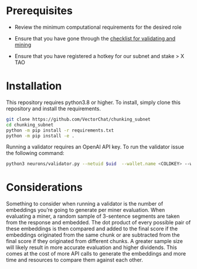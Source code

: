# Prerequisites

- Review the minimum computational requirements for the desired role

- Ensure that you have gone through the [checklist for validating and mining](https://docs.bittensor.com/subnets/checklist-for-validating-mining)

- Ensure that you have registered a hotkey for our subnet and stake > X TAO

# Installation

This repository requires python3.8 or higher. To install, simply clone this repository and install the requirements.
```bash
git clone https://github.com/VectorChat/chunking_subnet
cd chunking_subnet
python -m pip install -r requirements.txt
python -m pip install -e .
```


Running a validator requires an OpenAI API key. To run the validator issue the following command:
```bash
python3 neurons/validator.py --netuid $uid  --wallet.name <COLDKEY> --wallet.hotkey <HOTKEY> --log_level debug --openaikey <OPENAIKEY>
```

# Considerations

Something to consider when running a validator is the number of embeddings you’re going to generate per miner evaluation. When evaluating a miner, a random sample of 3-sentence segments are taken from the response and embedded. The dot product of every possible pair of these embeddings is then compared and added to the final score if the embeddings originated from the same chunk or are subtracted from the final score if they originated from different chunks. A greater sample size will likely result in more accurate evaluation and higher dividends. This comes at the cost of more API calls to generate the embeddings and more time and resources to compare them against each other.
